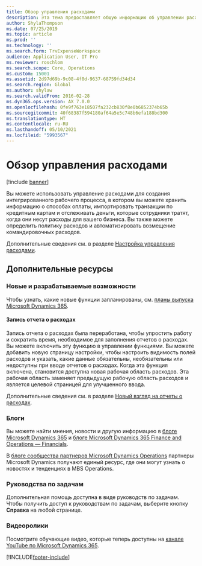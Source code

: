 ```yaml
---
title: Обзор управления расходами
description: Эта тема предоставляет общую информацию об управлении расходами и ссылки на дополнительные ресурсы. Вы можете использовать управление расходами для создания интегрированного рабочего процесса, в котором вы можете хранить информацию о способах оплаты, импортировать транзакции по кредитным картам и отслеживать деньги, которые сотрудники тратят, когда они несут расходы для вашего бизнеса.
author: ShylaThompson
ms.date: 07/25/2019
ms.topic: article
ms.prod: ''
ms.technology: ''
ms.search.form: TrvExpenseWorkspace
audience: Application User, IT Pro
ms.reviewer: roschlom
ms.search.scope: Core, Operations
ms.custom: 15001
ms.assetid: 2d97d69b-9c08-4f0d-9637-68759fd34d34
ms.search.region: Global
ms.author: shylaw
ms.search.validFrom: 2016-02-28
ms.dyn365.ops.version: AX 7.0.0
ms.openlocfilehash: 0fe9f763e18507fa232cb830f8e0b6852374b65b
ms.sourcegitcommit: 40f68387f594180af64a5e5c748b6efa188bd300
ms.translationtype: HT
ms.contentlocale: ru-RU
ms.lasthandoff: 05/10/2021
ms.locfileid: "5993567"
---
```

# <a name="expense-management-overview"></a>Обзор управления расходами

[!include [banner](../includes/banner.md)]

Вы можете использовать управление расходами для создания интегрированного рабочего процесса, в котором вы можете хранить информацию о способах оплаты, импортировать транзакции по кредитным картам и отслеживать деньги, которые сотрудники тратят, когда они несут расходы для вашего бизнеса. Вы также можете определить политику расходов и автоматизировать возмещение командировочных расходов.

Дополнительные сведения см. в разделе [Настройка управления расходами](plan-expense-management.md).

## <a name="additional-resources"></a>Дополнительные ресурсы

### <a name="whats-new-and-in-development"></a>Новые и разрабатываемые возможности

Чтобы узнать, какие новые функции запланированы, см. [планы выпуска Microsoft Dynamics 365](/dynamics365/release-plans/).

#### <a name="expense-report-entry"></a>Запись отчета о расходах

Запись отчета о расходах была переработана, чтобы упростить работу и сократить время, необходимое для заполнения отчетов о расходах. Вы можете включить эту функцию в управлении функциями. Вы можете добавить новую страницу настройки, чтобы настроить видимость полей расходов и указать, какие данные обязательны, необязательны или недоступны при вводе отчетов о расходах. Когда эта функция включена, становится доступна новая рабочая область расходов. Эта рабочая область заменяет предыдущую рабочую область расходов и является целевой страницей для улучшенного ввода.

Дополнительные сведения см. в разделе [Новый взгляд на отчеты о расходах](ExpenseWorkspaceNew.md).

### <a name="blogs"></a>Блоги

Вы можете найти мнения, новости и другую информацию в [блоге Microsoft Dynamics 365](https://community.dynamics.com/b/msftdynamicsblog?c=Enterprise) и [блоге Microsoft Dynamics 365 Finance and Operations — Financials](https://community.dynamics.com/365/financeandoperations/b/financials).

В [блоге сообщества партнеров Microsoft Dynamics Operations](https://community.dynamics.com/partner/b/operationspartnercommunityblog) партнеры Microsoft Dynamics получают единый ресурс, где они могут узнать о новостях и тенденциях в MBS Operations.

### <a name="task-guides"></a>Руководства по задачам

Дополнительная помощь доступна в виде руководств по задачам. Чтобы получить доступ к руководствам по задачам, выберите кнопку **Справка** на любой странице.

### <a name="videos"></a>Видеоролики

Посмотрите обучающие видео, которые теперь доступны на [канале YouTube по Microsoft Dynamics 365](https://www.youtube.com/channel/UCJGCg4rB3QSs8y_1FquelBQ).


[!INCLUDE[footer-include](../includes/footer-banner.md)]